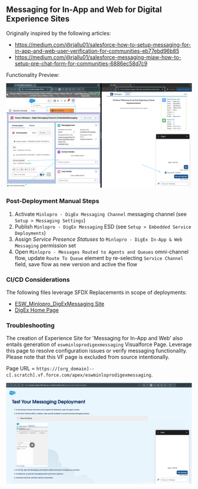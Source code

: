 ## Messaging for In-App and Web for Digital Experience Sites

Originally inspired by the following articles:

- https://medium.com/@rjallu01/salesforce-how-to-setup-messaging-for-in-app-and-web-user-verification-for-communities-eb77ebd96b85
- https://medium.com/@rjallu01/salesforce-messaging-miaw-how-to-setup-pre-chat-form-for-communities-6886ec58d7c9

Functionality Preview:

![Service_Chat_Preview.png](../../assets/demo/messaging-for-in-app-and-web/Service_Chat_Preview.png)

### Post-Deployment Manual Steps

1. Activate `Minlopro - DigEx Messaging Channel` messaging channel (see `Setup > Messaging Settings`)
2. Publish `Minlopro - DigEx Messaging` ESD (see `Setup > Embedded Service Deployments`)
3. Assign _Service Presence Statuses_ to `Minlopro - DigEx In-App & Web Messaging` permission set
4. Open `Minlopro - Messages Routed to Agents and Queues` omni-channel flow, update `Route To Queue` element by re-selecting `Service Channel` field, save flow as new version and active the flow

### CI/CD Considerations

The following files leverage SFDX Replacements in scope of deployments:

- [ESW_Minlopro_DigExMessaging Site](src/minlopro-digex-messaging/main/sites/ESW_Minlopro_DigExMessaging.site-meta.xml)
- [DigEx Home Page](src/minlopro-digex/main/experiences/DigEx1/views/home.json)

### Troubleshooting

The creation of Experience Site for 'Messaging for In-App and Web' also entails generation of `eswminloprodigexmessaging` Visualforce Page.
Leverage this page to resolve configuration issues or verify messaging functionality. Please note that this VF page is excluded from source intentionally.

Page URL = `https://[org_domain]--c[.scratch].vf.force.com/apex/eswminloprodigexmessaging`.

![Visualforce Page for Messaging Tests.png](../../assets/demo/messaging-for-in-app-and-web/Visualforce_Page_for_Messaging_Tests.png)
